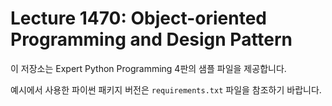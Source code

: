 # Lecture 1470: Object-oriented Programming and Design Pattern 

이 저장소는 Expert Python Programming 4판의 샘플 파일을 제공합니다.

예시에서 사용한 파이썬 패키지 버전은 `requirements.txt` 파일을 참조하기 바랍니다.